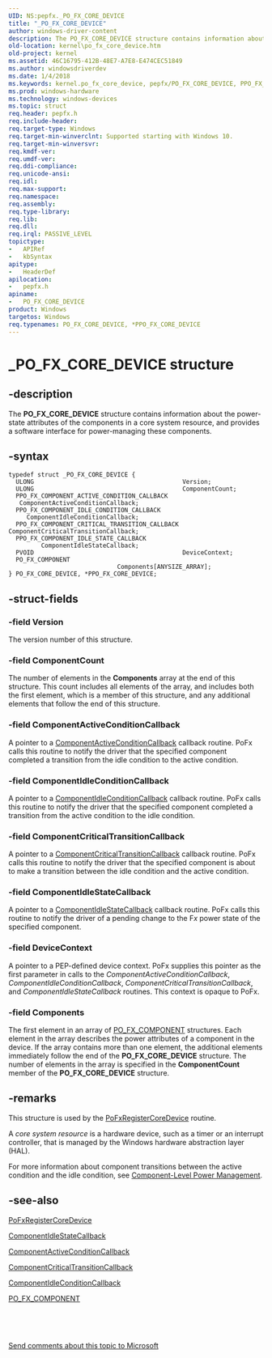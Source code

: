 ```yaml
---
UID: NS:pepfx._PO_FX_CORE_DEVICE
title: "_PO_FX_CORE_DEVICE"
author: windows-driver-content
description: The PO_FX_CORE_DEVICE structure contains information about the power-state attributes of the components in a core system resource, and provides a software interface for power-managing these components.
old-location: kernel\po_fx_core_device.htm
old-project: kernel
ms.assetid: 46C16795-412B-48E7-A7E8-E474CEC51849
ms.author: windowsdriverdev
ms.date: 1/4/2018
ms.keywords: kernel.po_fx_core_device, pepfx/PO_FX_CORE_DEVICE, PPO_FX_CORE_DEVICE structure pointer [Kernel-Mode Driver Architecture], PO_FX_CORE_DEVICE structure [Kernel-Mode Driver Architecture], _PO_FX_CORE_DEVICE, PPO_FX_CORE_DEVICE, *PPO_FX_CORE_DEVICE, pepfx/PPO_FX_CORE_DEVICE, PO_FX_CORE_DEVICE
ms.prod: windows-hardware
ms.technology: windows-devices
ms.topic: struct
req.header: pepfx.h
req.include-header: 
req.target-type: Windows
req.target-min-winverclnt: Supported starting with Windows 10.
req.target-min-winversvr: 
req.kmdf-ver: 
req.umdf-ver: 
req.ddi-compliance: 
req.unicode-ansi: 
req.idl: 
req.max-support: 
req.namespace: 
req.assembly: 
req.type-library: 
req.lib: 
req.dll: 
req.irql: PASSIVE_LEVEL
topictype:
-	APIRef
-	kbSyntax
apitype:
-	HeaderDef
apilocation:
-	pepfx.h
apiname:
-	PO_FX_CORE_DEVICE
product: Windows
targetos: Windows
req.typenames: PO_FX_CORE_DEVICE, *PPO_FX_CORE_DEVICE
---
```


# _PO_FX_CORE_DEVICE structure


## -description


The <b>PO_FX_CORE_DEVICE</b> structure contains information about the power-state attributes of the components in a core system resource, and provides a software interface for power-managing these components.


## -syntax


````
typedef struct _PO_FX_CORE_DEVICE {
  ULONG                                         Version;
  ULONG                                         ComponentCount;
  PPO_FX_COMPONENT_ACTIVE_CONDITION_CALLBACK    ComponentActiveConditionCallback;
  PPO_FX_COMPONENT_IDLE_CONDITION_CALLBACK      ComponentIdleConditionCallback;
  PPO_FX_COMPONENT_CRITICAL_TRANSITION_CALLBACK ComponentCriticalTransitionCallback;
  PPO_FX_COMPONENT_IDLE_STATE_CALLBACK          ComponentIdleStateCallback;
  PVOID                                         DeviceContext;
  PO_FX_COMPONENT                               Components[ANYSIZE_ARRAY];
} PO_FX_CORE_DEVICE, *PPO_FX_CORE_DEVICE;
````


## -struct-fields




### -field Version

The version number of this structure.


### -field ComponentCount

The number of elements in the <b>Components</b> array at the end of this structure. This count includes all elements of the array, and includes both the first element, which is a member of this structure,  and any additional elements that follow the end of this structure.


### -field ComponentActiveConditionCallback

A pointer to a  <a href="https://msdn.microsoft.com/library/windows/hardware/hh406416">ComponentActiveConditionCallback</a> callback routine. PoFx calls this routine to notify the driver that the specified component completed a transition from the idle condition to the active condition.


### -field ComponentIdleConditionCallback

A pointer to a <a href="https://msdn.microsoft.com/library/windows/hardware/hh406420">ComponentIdleConditionCallback</a> callback routine. PoFx calls this routine to notify the driver that the specified component completed a transition from the active condition to the idle condition.


### -field ComponentCriticalTransitionCallback

A pointer to a <a href="https://msdn.microsoft.com/library/windows/hardware/mt186630">ComponentCriticalTransitionCallback</a> callback routine. PoFx calls this routine to notify the driver that the specified component is about to make a transition between the idle condition and the active condition.


### -field ComponentIdleStateCallback

A pointer to a <a href="https://msdn.microsoft.com/library/windows/hardware/hh450931">ComponentIdleStateCallback</a> callback routine. PoFx calls this routine to notify the driver of a pending change to the F<i>x</i> power state of the specified component.


### -field DeviceContext

A pointer to a PEP-defined device context. PoFx supplies this pointer as the first parameter in calls to the <i>ComponentActiveConditionCallback</i>, <i>ComponentIdleConditionCallback</i>, <i>ComponentCriticalTransitionCallback</i>, and <i>ComponentIdleStateCallback</i> routines. This context is opaque to PoFx.


### -field Components

The first element in an array of <a href="..\wdm\ns-wdm-_po_fx_component_v2.md">PO_FX_COMPONENT</a> structures. Each element in the array describes the power attributes of a component in the device. If the array contains more than one element, the additional elements immediately follow the end of the <b>PO_FX_CORE_DEVICE</b> structure. The number of elements in the array is specified in the <b>ComponentCount</b> member of the <b>PO_FX_CORE_DEVICE</b> structure.


## -remarks


This structure is used by the <a href="..\pepfx\nf-pepfx-pofxregistercoredevice.md">PoFxRegisterCoreDevice</a> routine.

A <i>core system resource</i> is a hardware device, such as a timer or an interrupt controller, that is managed by the Windows hardware abstraction layer (HAL).

For more information about component transitions between the active condition and the idle condition, see <a href="https://msdn.microsoft.com/library/windows/hardware/hh450935">Component-Level Power Management</a>.



## -see-also

<a href="..\pepfx\nf-pepfx-pofxregistercoredevice.md">PoFxRegisterCoreDevice</a>

<a href="https://msdn.microsoft.com/library/windows/hardware/hh450931">ComponentIdleStateCallback</a>

<a href="https://msdn.microsoft.com/library/windows/hardware/hh406416">ComponentActiveConditionCallback</a>

<a href="https://msdn.microsoft.com/library/windows/hardware/mt186630">ComponentCriticalTransitionCallback</a>

<a href="https://msdn.microsoft.com/library/windows/hardware/hh406420">ComponentIdleConditionCallback</a>

<a href="..\wdm\ns-wdm-_po_fx_component_v2.md">PO_FX_COMPONENT</a>

 

 

<a href="mailto:wsddocfb@microsoft.com?subject=Documentation%20feedback [kernel\kernel]:%20PO_FX_CORE_DEVICE structure%20 RELEASE:%20(1/4/2018)&amp;body=%0A%0APRIVACY STATEMENT%0A%0AWe use your feedback to improve the documentation. We don't use your email address for any other purpose, and we'll remove your email address from our system after the issue that you're reporting is fixed. While we're working to fix this issue, we might send you an email message to ask for more info. Later, we might also send you an email message to let you know that we've addressed your feedback.%0A%0AFor more info about Microsoft's privacy policy, see http://privacy.microsoft.com/en-us/default.aspx." title="Send comments about this topic to Microsoft">Send comments about this topic to Microsoft</a>

